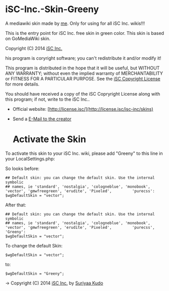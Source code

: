 iSC-Inc.-Skin-Greeny
====================

A mediawiki skin made by [me](https://github.com/SuriyaaKudoIsc/). Only for using for all iSC Inc. wikis!!!


This is the entry point for iSC Inc. free skin in green color. This skin
is based on GoMediaWiki skin. 

Copyright (C) 2014 [iSC Inc.](http://inc.isc)

his program is coryright software; you can't redistribute it and/or modify it!

This program is distributed in the hope that it will be useful, but WITHOUT ANY WARRANTY; without even the implied warranty of MERCHANTABILITY or FITNESS FOR A PARTICULAR PURPOSE. See the [iSC Copyright License](http://license.isc) for more details.

You should have received a copy of the iSC Copryright License along with this program; if not, write to the iSC Inc..
 * Official website: [http://license.isc/](http://license.isc/isc-inc/skins)
 * Send a [E-Mail to the creator](mailto:isc.suriyaa@gmail.com)

    # Activate the Skin

To activate this skin to your iSC Inc. wiki, please add "Greeny" to this line in your LocalSettings.php:

So looks before:

    ## Default skin: you can change the default skin. Use the internal symbolic
    ## names, ie 'standard', 'nostalgia', 'cologneblue', 'monobook', 'vector', 'gmwfreegreen', 'erudite', 'Pixeled',         'purecss':
    $wgDefaultSkin = "vector";
    
After that:

    ## Default skin: you can change the default skin. Use the internal symbolic
    ## names, ie 'standard', 'nostalgia', 'cologneblue', 'monobook', 'vector', 'gmwfreegreen', 'erudite', 'Pixeled',         'purecss', 'Greeny':
    $wgDefaultSkin = "vector";

To change the default Skin:

    $wgDefaultSkin = "vector";

to:

    $wgDefaultSkin = "Greeny";


-> Copyright (C) 2014 [iSC Inc.](http://inc.isc) by [Suriyaa Kudo](https://github.com/SuriyaaKudoIsc/)
